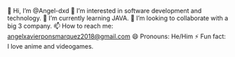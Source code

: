 👋 Hi, I’m @Angel-dxd
👀 I’m interested in software development and technology.
🌱 I’m currently learning JAVA.
💞️ I’m looking to collaborate with a big 3 company.
📫 How to reach me: angelxavierponsmarquez2018@gmail.com
😄 Pronouns: He/Him
⚡ Fun fact: I love anime and videogames.
<!---
Angel-dxd/Angel-dxd is a ✨ special ✨ repository because its `README.md` (this file) appears on your GitHub profile.
You can click the Preview link to take a look at your changes.
--->
